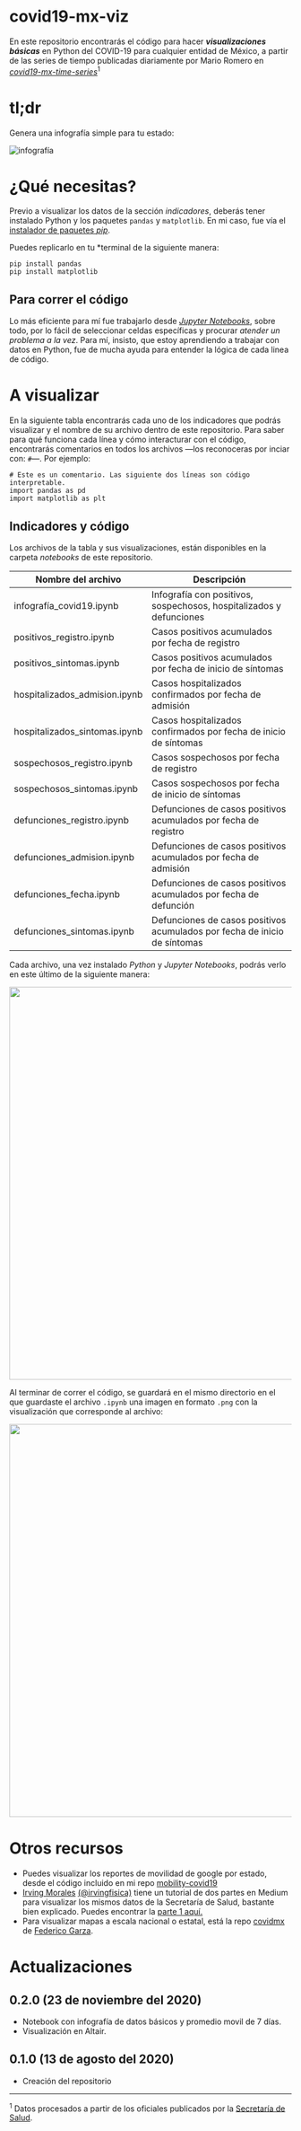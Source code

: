 # covid19-mx-viz
En este repositorio encontrarás el código para hacer  ***visualizaciones básicas*** en Python del COVID-19 para cualquier entidad de México, a partir de las series de tiempo publicadas diariamente por Mario Romero en [*covid19-mx-time-series*](https://github.com/mariorz/covid19-mx-time-series)<sup>1</sup>

# tl;dr
Genera una infografía simple para tu estado:

![infografía](https://i.imgur.com/FTnP26g.png)

# ¿Qué necesitas?
Previo a visualizar los datos de la sección *indicadores*, deberás tener instalado Python y los paquetes `pandas` y `matplotlib`. En mi caso, fue vía el [instalador de paquetes *pip*](https://pypi.org/project/pip/). 

Puedes replicarlo en tu *terminal de la siguiente manera:
````
pip install pandas
pip install matplotlib
``````
## Para correr el código
Lo más eficiente para mí fue trabajarlo desde [*Jupyter Notebooks*](https://jupyter.org), sobre todo, por lo fácil de seleccionar celdas específicas y procurar *atender un problema a la vez*. Para mí, insisto, que estoy aprendiendo a trabajar con datos en Python, fue de mucha ayuda para entender la lógica de cada linea de código. 

# A visualizar
 En la siguiente tabla encontrarás cada uno de los indicadores que podrás visualizar y el nombre de su archivo dentro de este repositorio. Para saber para qué funciona cada línea y cómo interacturar con el código,  encontrarás comentarios en todos los archivos —los reconoceras por inciar con: `#`—. Por ejemplo:

``````
# Este es un comentario. Las siguiente dos líneas son código interpretable.
import pandas as pd
import matplotlib as plt
``````

## Indicadores y código
Los archivos de la tabla y sus visualizaciones, están disponibles en la carpeta *notebooks* de este repositorio. 

| Nombre del archivo | Descripción |  
| ------------------------------------ | -------------------------------------------  |
| infografía_covid19.ipynb | Infografía con positivos, sospechosos, hospitalizados y defunciones |
| positivos_registro.ipynb | Casos positivos acumulados por fecha de registro | 
| positivos_sintomas.ipynb | Casos positivos acumulados por fecha de inicio de síntomas | 
| hospitalizados_admision.ipynb | Casos hospitalizados confirmados por fecha de admisión |
| hospitalizados_sintomas.ipynb | Casos hospitalizados confirmados por fecha de inicio de síntomas
| sospechosos_registro.ipynb | Casos sospechosos por fecha de registro |
| sospechosos_sintomas.ipynb | Casos sospechosos por fecha de inicio de síntomas |
| defunciones_registro.ipynb | Defunciones de casos positivos acumulados por fecha de registro | 
| defunciones_admision.ipynb | Defunciones de casos positivos acumulados  por fecha de admisión |
| defunciones_fecha.ipynb | Defunciones de casos positivos acumulados por fecha de defunción |
| defunciones_sintomas.ipynb | Defunciones de casos positivos acumulados por fecha de inicio de síntomas |

Cada archivo, una vez instalado *Python* y *Jupyter Notebooks*, podrás verlo en este último de la siguiente manera: 

<img src="https://i.imgur.com/jrMlYxa.png" width="700">

Al terminar de correr el código, se guardará en el mismo directorio en el que guardaste el archivo `.ipynb` una imagen en formato `.png` con la visualización que corresponde al archivo: 

<img src="https://i.imgur.com/uQnnu1l.png" width="700">

# Otros recursos
- Puedes visualizar los reportes de movilidad de google por estado, desde el código incluido en mi repo [mobility-covid19](https://github.com/jballesterosc/mobility-covid19)
- [Irving Morales](https://https://twitter.com/moaimx) [(@irvingfisica)](https://github.com/irvingfisica) tiene un tutorial de dos partes en Medium para visualizar los mismos datos de la Secretaría de Salud, bastante bien explicado. Puedes encontrar la [parte 1 aquí.](https://medium.com/@irvingmoralesagiss/analizando-datos-de-covid19-en-méxico-pt-1-e177d17b3591)
- Para visualizar mapas a escala nacional o estatal, está la repo [covidmx](https://github.com/FedericoGarza/covidmx) de [Federico Garza](https://twitter.com/fede_gr).

# Actualizaciones
## 0.2.0 (23 de noviembre del 2020)
- Notebook con infografía de datos básicos y promedio movil de 7 días.
- Visualización en Altair. 
## 0.1.0 (13 de agosto del 2020)
- Creación del repositorio

---------

<sup>1</sup> Datos procesados a partir de los oficiales publicados por la [Secretaría de Salud](https://www.gob.mx/salud/documentos/datos-abiertos-152127).

